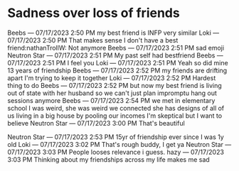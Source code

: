 
# Sadness over loss of friends
Beebs — 07/17/2023 2:50 PM
my best friend is INFP
very similar
Loki — 07/17/2023 2:50 PM
That makes sense
I don't have a best friend:nathanTrollW:
Not anymore
Beebs — 07/17/2023 2:51 PM
sad emoji
Neutron Star — 07/17/2023 2:51 PM
My past self had bestfriend
Beebs — 07/17/2023 2:51 PM
I feel you
Loki — 07/17/2023 2:51 PM
Yeah so did mine
13 years of friendship
Beebs — 07/17/2023 2:52 PM
my friends are drifting apart
I'm trying to keep it together
Loki — 07/17/2023 2:52 PM
Hardest thing to do
Beebs — 07/17/2023 2:52 PM
but now my best friend is living out of state with her husband
so we can't just plan impromptu hang out sessions anymore
Beebs — 07/17/2023 2:54 PM
we met in elementary school
I was weird, she was weird
we connected
she has designs of all of us living in a big house by pooling our incomes
I'm skeptical but I want to believe
Neutron Star — 07/17/2023 3:00 PM
That's beautiful

Neutron Star — 07/17/2023 2:53 PM
15yr of friendship ever since I was 1y old
Loki — 07/17/2023 3:02 PM
That's rough buddy, I get ya
Neutron Star — 07/17/2023 3:03 PM
People looses relevance i guess.
hazy — 07/17/2023 3:03 PM
Thinking about my friendships across my life makes me sad